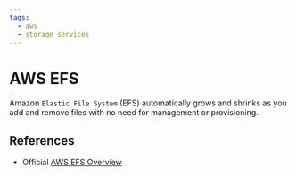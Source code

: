```yaml
---
tags:
  - aws
  - storage services
---
```


# AWS EFS

Amazon `Elastic File System` (EFS) automatically grows and shrinks as you add and remove files with no need for management or provisioning.

## References

* Official [AWS EFS Overview](https://aws.amazon.com/efs/)
